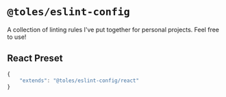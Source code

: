 # `@toles/eslint-config`
A collection of linting rules I've put together for personal projects.  Feel free to use!

## React Preset
```js
{
    "extends": "@toles/eslint-config/react"
}
```